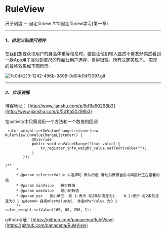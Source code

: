 # RuleView
尺子刻度 --   自定义view
###自定义view学习(第一章)

***
##### 1、自定义刻度尺控件
    
  在我们想要获取用户的身高体重等信息时，直接让他们输入显然不够友好偶然看到一款App用了类似刻度尺的界面让用户选择，觉得很赞。所有决定实现下。
   实现的最终效果如下图所示:
     
![7c0d4213-1242-496b-9898-0d04d14f3097.gif](https://github.com/panacena/RuleView/blob/master/7c0d4213-1242-496b-9898-0d04d14f3097.gif)

***

##### 2、实现讲解
   
   博客地址：
 [http://www.jianshu.com/p/5d1fa50298b3](http://www.jianshu.com/p/5d1fa50298b3)


在activity中只需调用一个方法和一个数值的回调
```
 ruler_weight.setOnValueChangeListener(new RulerView.OnValueChangeListener() {
            @Override
            public void onValueChange(float value) {
                tv_register_info_weight_value.setText(value+"");
            }
        });

/**
     * 
     * @param selectorValue 未选择时 默认的值 滑动后表示当前中间指针正在指着的值
     * @param minValue   最大数值
     * @param maxValue   最小的数值
     * @param per   最小单位  如 1:表示 每2条刻度差为1.   0.1:表示 每2条刻度差为0.1 在demo中 身高mPerValue为1  体重mPerValue 为0.1
     */
ruler_weight.setValue(165, 80, 250, 1); 
```
github地址：[https://github.com/panacena/RuleView](https://github.com/panacena/RuleView)
